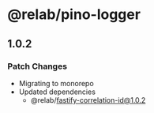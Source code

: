 # @relab/pino-logger

## 1.0.2

### Patch Changes

-   Migrating to monorepo
-   Updated dependencies
    -   @relab/fastify-correlation-id@1.0.2
